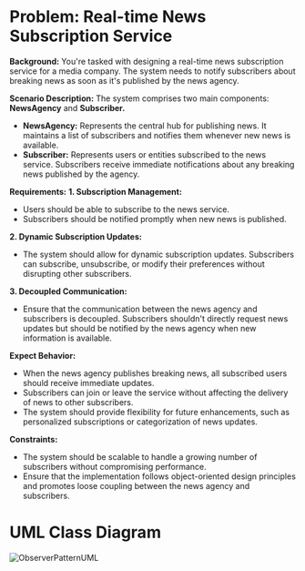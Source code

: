 # Problem: Real-time News Subscription Service

__Background:__ You're tasked with designing a real-time news subscription service for a media company. The system needs to notify subscribers about breaking news as soon as it's published by the news agency.

__Scenario Description:__ The system comprises two main components: __NewsAgency__ and __Subscriber.__
- __NewsAgency:__ Represents the central hub for publishing news. It maintains a list of subscribers and notifies them whenever new news is available.
- __Subscriber:__ Represents users or entities subscribed to the news service. Subscribers receive immediate notifications about any breaking news published by the agency.

__Requirements:__
__1. Subscription Management:__
- Users should be able to subscribe to the news service.
- Subscribers should be notified promptly when new news is published.

__2. Dynamic Subscription Updates:__
- The system should allow for dynamic subscription updates. Subscribers can subscribe, unsubscribe, or modify their preferences without disrupting other subscribers.

__3. Decoupled Communication:__
- Ensure that the communication between the news agency and subscribers is decoupled. Subscribers shouldn't directly request news updates but should be notified by the news agency when new information is available.

__Expect Behavior:__
- When the news agency publishes breaking news, all subscribed users should receive immediate updates.
- Subscribers can join or leave the service without affecting the delivery of news to other subscribers.
- The system should provide flexibility for future enhancements, such as personalized subscriptions or categorization of news updates.

__Constraints:__
- The system should be scalable to handle a growing number of subscribers without compromising performance.
- Ensure that the implementation follows object-oriented design principles and promotes loose coupling between the news agency and subscribers.

# UML Class Diagram
![ObserverPatternUML](https://github.com/JamesManalili/Observer_Pattern/assets/142465145/8a600cee-5de0-4579-a151-20929102f92e)



